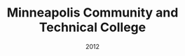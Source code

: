 ---
title: "Minneapolis Community and Technical College"
summary: "Web Development Professional Certificate"
date: "2012"
---
